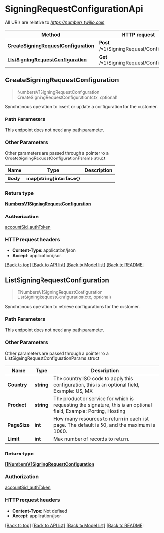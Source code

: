 # SigningRequestConfigurationApi

All URIs are relative to *https://numbers.twilio.com*

Method | HTTP request | Description
------------- | ------------- | -------------
[**CreateSigningRequestConfiguration**](SigningRequestConfigurationApi.md#CreateSigningRequestConfiguration) | **Post** /v1/SigningRequest/Configuration | 
[**ListSigningRequestConfiguration**](SigningRequestConfigurationApi.md#ListSigningRequestConfiguration) | **Get** /v1/SigningRequest/Configuration | 



## CreateSigningRequestConfiguration

> NumbersV1SigningRequestConfiguration CreateSigningRequestConfiguration(ctx, optional)



Synchronous operation to insert or update a configuration for the customer.

### Path Parameters

This endpoint does not need any path parameter.

### Other Parameters

Other parameters are passed through a pointer to a CreateSigningRequestConfigurationParams struct


Name | Type | Description
------------- | ------------- | -------------
**Body** | **map[string]interface{}** | 

### Return type

[**NumbersV1SigningRequestConfiguration**](NumbersV1SigningRequestConfiguration.md)

### Authorization

[accountSid_authToken](../README.md#accountSid_authToken)

### HTTP request headers

- **Content-Type**: application/json
- **Accept**: application/json

[[Back to top]](#) [[Back to API list]](../README.md#documentation-for-api-endpoints)
[[Back to Model list]](../README.md#documentation-for-models)
[[Back to README]](../README.md)


## ListSigningRequestConfiguration

> []NumbersV1SigningRequestConfiguration ListSigningRequestConfiguration(ctx, optional)



Synchronous operation to retrieve configurations for the customer.

### Path Parameters

This endpoint does not need any path parameter.

### Other Parameters

Other parameters are passed through a pointer to a ListSigningRequestConfigurationParams struct


Name | Type | Description
------------- | ------------- | -------------
**Country** | **string** | The country ISO code to apply this configuration, this is an optional field, Example: US, MX
**Product** | **string** | The product or service for which is requesting the signature, this is an optional field, Example: Porting, Hosting
**PageSize** | **int** | How many resources to return in each list page. The default is 50, and the maximum is 1000.
**Limit** | **int** | Max number of records to return.

### Return type

[**[]NumbersV1SigningRequestConfiguration**](NumbersV1SigningRequestConfiguration.md)

### Authorization

[accountSid_authToken](../README.md#accountSid_authToken)

### HTTP request headers

- **Content-Type**: Not defined
- **Accept**: application/json

[[Back to top]](#) [[Back to API list]](../README.md#documentation-for-api-endpoints)
[[Back to Model list]](../README.md#documentation-for-models)
[[Back to README]](../README.md)


